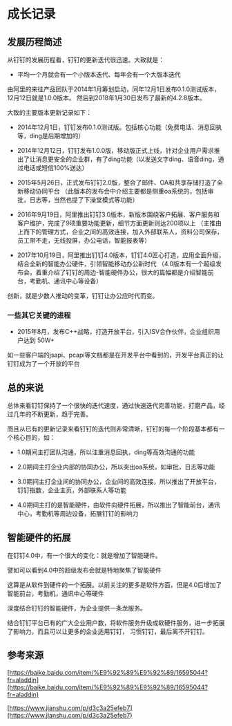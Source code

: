 # 成长记录

## 发展历程简述

从钉钉的发展历程看，钉钉的更新迭代很迅速。大致就是：

- 平均一个月就会有一个小版本迭代、每年会有一个大版本迭代

由阿里的来往产品团队于2014年1月筹划启动，同年12月1日发布0.1.0测试版本，12月12日就是1.0.0版本。
然后到2018年1月30日发布了最新的4.2.8版本。

大致的主要版本更新记录如下：

- 2014年12月1日，钉钉发布0.1.0测试版。包括核心功能（免费电话、消息回执等，ding是后期增加的）

- 2014年12月12日，钉钉发布1.0.0版，移动版正式上线，针对企业用户需求推出了让消息更安全的企业群，有了ding功能（以发送文字ding、语音ding，通过电话或短信100%送达）

- 2015年5月26日，正式发布钉钉2.0版，整合了邮件、OA和共享存储打造了全新移动协同平台
（此版本的发布会中介绍主要都是侧重oa系统的，包括审批，日志等，当然也提了下澡堂模式等功能）

- 2016年9月19日，阿里推出钉钉3.0版本，新版本围绕客户拓展、客户服务和客户维护，完成了9项重要功能更新，细节方面更新则达200项以上
（主推由上而下的管理方式，企业之间的高效连接，加入外部联系人，资料公司保存，员工带不走，无线投屏，办公电话，智能报表等）

- 2017年10月19日，阿里推出钉钉4.0版本，钉钉4.0匠心打造，应用全面升级，结合全新的智能办公硬件，引领智能移动办公新时代
（4.0版本有一个超级发布会，着重介绍了钉钉的周边-智能硬件办公，很大的篇幅都是介绍智能前台，考勤机、通讯中心等设备）

创新，就是少数人推动的变革，钉钉让办公应时代而变。

### 一些其它关键的进程

- 2015年8月，发布C++战略，打造开放平台，引入ISV合作伙伴，企业组织用户达到 50W+

如一些客户端的jsapi、pcapi等文档都是在开发平台中看到的，开发平台真正的让钉钉成为了一个开放的平台

## 总的来说

总体来看钉钉保持了一个很快的迭代速度，通过快速迭代完善功能，打磨产品，经过几年的不断更新，趋于完善。

而且从已有的更新记录来看钉钉的迭代则非常清晰，钉钉的每一个阶段基本都有一个核心目的，如：

- 1.0期间主打团队沟通，所以注重消息回执，ding等高效沟通的功能

- 2.0期间主打企业内部的协同办公，所以突出oa系统，如审批，日志等功能

- 3.0期间主打企业间的协同办公，企业间的高效连接，所以推出了开放平台，钉钉指数，企业主页，外部联系人等功能

- 4.0期间主打的是智能硬件，由软件向硬件拓展，所以推出了智能前台，通讯中心，考勤机等周边设备，拓展钉钉的影响力

## 智能硬件的拓展

在钉钉4.0中，有一个很大的变化：就是增加了智能硬件。

譬如可以看到4.0中的超级发布会就是特地聚焦了智能硬件

这算是从软件到硬件的一个拓展。以前关注的更多是软件方面，但是4.0后增加了智能前台，考勤机，通讯中心等硬件

深度结合钉钉的智能硬件，为企业提供一条龙服务。

结合钉钉平台已有的广大企业用户数，将软件服务升级成软硬件服务，进一步拓展了影响力，而且可以让更多的企业适用钉钉，
习惯钉钉，最后离不开钉钉。

## 参考来源

[https://baike.baidu.com/item/%E9%92%89%E9%92%89/16595044?fr=aladdin](https://baike.baidu.com/item/%E9%92%89%E9%92%89/16595044?fr=aladdin)

[https://www.jianshu.com/p/d3c3a25efeb7](https://www.jianshu.com/p/d3c3a25efeb7)
